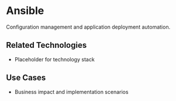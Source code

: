 # Ansible

Configuration management and application deployment automation.

## Related Technologies
- Placeholder for technology stack

## Use Cases
- Business impact and implementation scenarios
